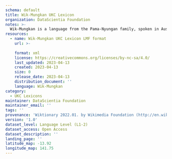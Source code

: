 ```yaml
---
schema: default
title: Wik-Mungkan UKC Lexicon
organization: DataScientia Foundation
notes: >-
  Wik-Mungkan is a language from the Pama-Nyungan family, spoken in Australia. The UKC Lexicon of Wik-Mungkan is represented as a lexico-semantic network. It consists of words, word senses, synsets, as well as sense-level and synset-level relationships.
resources:
  - name: Wik-Mungkan UKC Lexicon LMF format
    url: >-
      
    format: xml
    license: https://creativecommons.org/licenses/by-nc-sa/4.0/
    last_updated: 2023-04-13
    created: 2023-04-13
    size: 0
    release_date: 2023-04-13
    distribution_document: ''
    language: Wik-Mungkan
category:
  - UKC Lexicons
maintainer: DataScientia Foundation
maintainer_email: ''
tags: ''
provenance: 'Wiktionary 2022.01. by Wikimedia Foundation (http://en.wiktionary.org); Princeton WordNet 2.1 by Princeton University (https://wordnet.princeton.edu)'
version: '1.0'
dataset_level: Language Level (L1-2)
dataset_access: Open Access
dataset_description: ''
landing_page: ''
latitude_map: -13.92
longitude_map: 141.75
---
```

